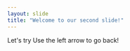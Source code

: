 ```yaml
---
layout: slide
title: "Welcome to our second slide!"
---
```

Let's try
Use the left arrow to go back!
